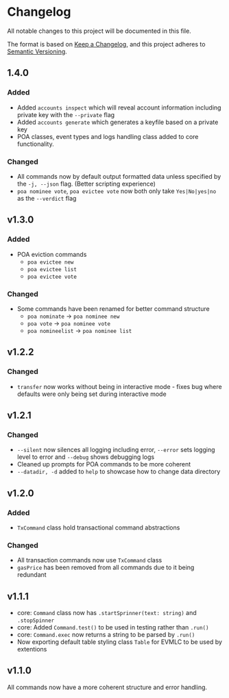 # Changelog

All notable changes to this project will be documented in this file.

The format is based on [Keep a Changelog](https://keepachangelog.com/en/1.0.0/),
and this project adheres to [Semantic Versioning](https://semver.org/spec/v2.0.0.html).

## 1.4.0

### Added

-   Added `accounts inspect` which will reveal account information including private key with the `--private` flag
-   Added `accounts generate` which generates a keyfile based on a private key
-   POA classes, event types and logs handling class added to core functionality.

### Changed

-   All commands now by default output formatted data unless specified by the `-j, --json` flag. (Better scripting experience)
-   `poa nominee vote`, `poa evictee vote` now both only take `Yes|No|yes|no` as the `--verdict` flag
    <!-- -   `poa nominee newkv`, `poa evictee new` both have a flag `--vote` which will also vote for the nominee or evictee if the sender is whitelist on the connected network -->

## v1.3.0

### Added

-   POA eviction commands
    -   `poa evictee new`
    -   `poa evictee list`
    -   `poa evictee vote`

### Changed

-   Some commands have been renamed for better command structure
    -   `poa nominate` -> `poa nominee new`
    -   `poa vote` -> `poa nominee vote`
    -   `poa nomineelist` -> `poa nominee list`

## v1.2.2

### Changed

-   `transfer` now works without being in interactive mode - fixes bug where defaults were only being set during interactive mode

## v1.2.1

### Changed

-   `--silent` now silences all logging including error, `--error` sets logging level to error and `--debug` shows debugging logs
-   Cleaned up prompts for POA commands to be more coherent
-   `--datadir, -d` added to `help` to showcase how to change data directory

## v1.2.0

### Added

-   `TxCommand` class hold transactional command abstractions

### Changed

-   All transaction commands now use `TxCommand` class
-   `gasPrice` has been removed from all commands due to it being redundant

## v1.1.1

-   core: `Command` class now has `.startSprinner(text: string)` and `.stopSpinner`
-   core: Added `Command.test()` to be used in testing rather than `.run()`
-   core: `Command.exec` now returns a string to be parsed by `.run()`
-   Now exporting default table styling class `Table` for EVMLC to be used by extentions

## v1.1.0

All commands now have a more coherent structure and error handling.
